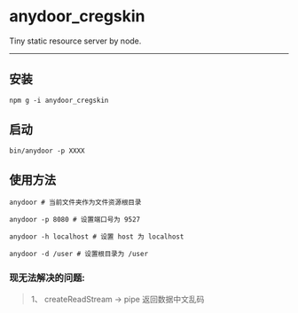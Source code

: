 # anydoor_cregskin
Tiny static resource server by node.

---
 
 ## 安装
```
npm g -i anydoor_cregskin
```

## 启动
```
bin/anydoor -p XXXX
```
 
## 使用方法
```
anydoor # 当前文件夹作为文件资源根目录

anydoor -p 8080 # 设置端口号为 9527

anydoor -h localhost # 设置 host 为 localhost

anydoor -d /user # 设置根目录为 /user

```


### 现无法解决的问题:
> 1、 createReadStream -> pipe 返回数据中文乱码


